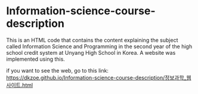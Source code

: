 # Information-science-course-description
This is an HTML code that contains the content explaining the subject called Information Science and Programming in the second year of the high school credit system at Unyang High School in Korea. A website was implemented using this.

if you want to see the web, go to this link: https://dkzoe.github.io/Information-science-course-description/정보과학_웹사이트.html
